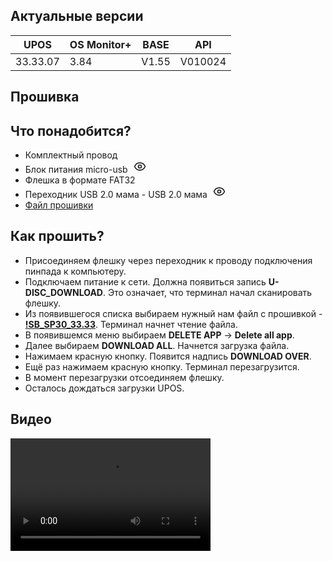 <style>
   .markdown-content h2 {  
      margin-top: 2rem; 
      margin-bottom: 2rem; 
      font-size: 1.875rem; 
   }
   .markdown-content ul {
      list-style-type: disc; 
      font-size: 1.125rem; 
      display: flex; 
      flex-direction: column; 
      gap: 1rem; 
      padding-left: 20px; 
   }
   .markdown-content a:hover {
      text-decoration: underline;
   }
   .markdown-content table {
      min-width: 100%;
   }
   .markdown-content th {
      padding-left: 0.5rem;    
      padding-right: 0.5rem;   
      padding-top: 0.5rem;     
      padding-bottom: 0.5rem;  
      text-align: left;        
      font-size: 0.875rem;     
      line-height: 1.25rem;    
      font-weight: 500;        
      border: 1px solid;       
      border-color: #e5e7eb;
   }
   .markdown-content td {
      padding: 0.75rem 0.5rem;
      font-size: 0.875rem;
      line-height: 1.25rem;
      border: 1px solid #e5e7eb;
   }
   .markdown-content p {
      font-size: 1.125rem;
   }
   .tooltip {
      position: relative;
      display: inline-flex;
      align-items: center;
      cursor: pointer;
      margin-left: 5px;
   }
   .tooltip .tooltiptext {
      visibility: hidden;
      width: 240px;
      color: #fff;
      text-align: center;
      border-radius: 6px;
      padding: 8px;
      position: absolute;
      z-index: 100;
      left: 100%;
      top: 50%;
      transform: translateY(-50%);
      opacity: 0;
      transition: opacity 0.3s;
      margin-left: 10px;
   }
   .tooltip .tooltiptext::after {
      content: "";
      position: absolute;
      top: 50%;
      right: 100%;
      margin-top: -5px;
      border-width: 5px;
      border-style: solid;
      border-color: transparent #333 transparent transparent;
   }
   .tooltip:hover .tooltiptext {
      visibility: visible;
      opacity: 1;
   }
   .tooltip img {
      width: 20px;
      height: 20px;
   }
   .tooltip .tooltiptext img {
      width: 100%;
      height: auto;
      display: block;
   }
</style>

## <a id="1">Актуальные версии</a>

<div class="overflow-x-auto whitespace-nowrap">

| UPOS     | OS Monitor+ | BASE  | API     |
| -------- | ----------- | ----- | ------- |
| 33.33.07 | 3.84        | V1.55 | V010024 |

</div>

## <a id="2">Прошивка</a>

## <a id="2.1" class="text-2xl">Что понадобится?</a>

- Комплектный провод
- <div class="flex gap-2 w-full">Блок питания micro-usb
    <div class="tooltip">
  <svg xmlns="http://www.w3.org/2000/svg" width="20" height="20" viewBox="0 0 24 24" fill="none" stroke="currentColor" stroke-width="2" stroke-linecap="round" stroke-linejoin="round" class="lucide lucide-eye-icon lucide-eye hidden md:inline-block"><path d="M2.062 12.348a1 1 0 0 1 0-.696 10.75 10.75 0 0 1 19.876 0 1 1 0 0 1 0 .696 10.75 10.75 0 0 1-19.876 0"/><circle cx="12" cy="12" r="3"/></svg>
      <span class="tooltiptext background-color: bg-gray-50 dark:bg-[#333]">
      <img src="/content/pax-sp30/image/microusb.png" alt=""/>
      </span>
    </div>
    </div>
- Флешка в формате FAT32
- <div class="flex gap-2 w-full">Переходник USB 2.0 мама - USB 2.0 мама
    <div class="tooltip">
  <svg xmlns="http://www.w3.org/2000/svg" width="20" height="20" viewBox="0 0 24 24" fill="none" stroke="currentColor" stroke-width="2" stroke-linecap="round" stroke-linejoin="round" class="lucide lucide-eye-icon lucide-eye"><path d="M2.062 12.348a1 1 0 0 1 0-.696 10.75 10.75 0 0 1 19.876 0 1 1 0 0 1 0 .696 10.75 10.75 0 0 1-19.876 0"/><circle cx="12" cy="12" r="3"/></svg>
      <span class="tooltiptext background-color: bg-gray-50 dark:bg-[#333]">
      <img src="/content/pax-sp30/image/usba-a_usb-a.png" alt=""/>
      </span>
    </div>
    </div>
- [Файл прошивки](https://disk.yandex.ru/d/4fC0Y01j_Gu1-A)

## <a id="2.2" class="text-2xl">Как прошить?</a>

- Присоединяем флешку через переходник к проводу подключения пинпада к компьютеру.
- Подключаем питание к сети. Должна появиться запись **U-DISC_DOWNLOAD**. Это означает, что терминал начал сканировать флешку.
- Из появившегося списка выбираем нужный нам файл с прошивкой - **[!SB_SP30_33.33](https://disk.yandex.ru/d/4fC0Y01j_Gu1-A)**. Терминал начнет чтение файла.
- В появившемся меню выбираем **DELETE APP** → **Delete all app**.
- Далее выбираем **DOWNLOAD ALL**. Начнется загрузка файла.
- Нажимаем красную кнопку. Появится надпись **DOWNLOAD OVER**.
- Ещё раз нажимаем красную кнопку. Терминал перезагрузится.
- В момент перезагрузки отсоединяем флешку.
- Осталось дождаться загрузки UPOS.

## <a id="2.3" class="text-2xl">Видео</a>

<video width="320" height="180" controls class="w-full rounded-xl md:w-[32.5%]">
    <source src="/content/pax-sp30/video/PAX SP30.mp4" type="video/mp4" />
</video>
